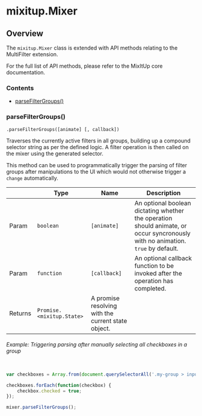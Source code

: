 # mixitup.Mixer

## Overview

The `mixitup.Mixer` class is extended with API methods relating to
the MultiFilter extension.

For the full list of API methods, please refer to the MixItUp
core documentation.

### Contents

- [parseFilterGroups()](#parseFilterGroups)


<h3 id="parseFilterGroups">parseFilterGroups()</h3>


`.parseFilterGroups([animate] [, callback])`

Traverses the currently active filters in all groups, building up a
compound selector string as per the defined logic. A filter operation
is then called on the mixer using the generated selector.

This method can be used to programmatically trigger the parsing of
filter groups after manipulations to the UI which would not otherwise
trigger a `change` automatically.

|   |Type | Name | Description
|---|--- | --- | ---
|Param   |`boolean` | `[animate]` | An optional boolean dictating whether the operation should animate, or occur syncronously with no animation. `true` by default.
|Param   |`function` | `[callback]` | An optional callback function to be invoked after the operation has completed.
|Returns |`Promise.<mixitup.State>` | A promise resolving with the current state object.


###### Example: Triggering parsing after manually selecting all checkboxes in a group

```js

var checkboxes = Array.from(document.querySelectorAll('.my-group > input[type="checkbox"]'));

checkboxes.forEach(function(checkbox) {
    checkbox.checked = true;
});

mixer.parseFilterGroups();
```

